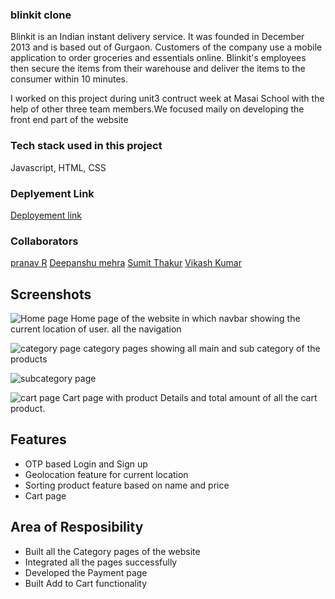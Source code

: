 <h3>blinkit clone</h3>
<p>Blinkit is an Indian instant delivery service. It was founded in December 2013 and is based out of Gurgaon. Customers of the company use a mobile application to order groceries and essentials online. Blinkit's employees then secure the items from their warehouse and deliver the items to the consumer within 10 minutes.

I worked on this project during unit3 contruct week at Masai School with the help of other three team members.We focused maily on developing the front end part of the website</p>

<h3>Tech stack used in this project </h3>
<p>Javascript, HTML, CSS</p>

<h3>Deplyement Link</h3>
<a href="https://unruffled-mcnulty-573d70.netlify.app/">Deployement link</a>

<h3>Collaborators</h3>
<a href="">pranav R</a>
<a href="">Deepanshu mehra</a>
<a href="">Sumit Thakur</a>
<a href="">Vikash Kumar</a>

## Screenshots

![Home page](https://i.imgur.com/5lu9ulf.png)
 Home page of the website in which navbar showing the current location of user. all the navigation

![category page](https://i.imgur.com/19jMJLR.png)
category pages showing all main and sub category of the products


![subcategory page](https://i.imgur.com/VovP4uU.png)





![cart page](https://i.imgur.com/0Xqj9Wi.png)
Cart page with product Details and total amount of all the cart product.




## Features
 
- OTP based Login and Sign up
- Geolocation feature for current location
- Sorting product feature based on name and price
- Cart page


## Area of Resposibility

- Built all the Category pages of the website
- Integrated all the pages successfully
- Developed the Payment page
- Built Add to Cart functionality

